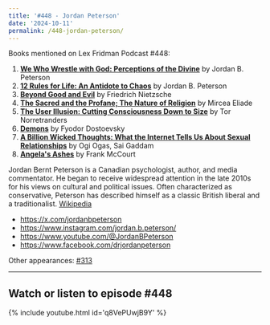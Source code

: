```yaml
---
title: '#448 - Jordan Peterson'
date: '2024-10-11'
permalink: /448-jordan-peterson/
---
```


Books mentioned on Lex Fridman Podcast #448:

1. <b><a href="https://amzn.to/3Y2zR6D" target="_blank" rel="sponsored noopener noreferrer">We Who Wrestle with God: Perceptions of the Divine</a></b> by Jordan B. Peterson
2. <b><a href="https://amzn.to/4dEeuyo" target="_blank" rel="sponsored noopener noreferrer">12 Rules for Life: An Antidote to Chaos</a></b> by Jordan B. Peterson
3. <b><a href="https://amzn.to/3NkNXeV" target="_blank" rel="sponsored noopener noreferrer">Beyond Good and Evil</a></b> by Friedrich Nietzsche
4. <b><a href="https://amzn.to/4eSiU5Q" target="_blank" rel="sponsored noopener noreferrer">The Sacred and the Profane; The Nature of Religion</a></b> by Mircea Eliade
5. <b><a href="https://amzn.to/3YnhAlO" target="_blank" rel="sponsored noopener noreferrer">The User Illusion: Cutting Consciousness Down to Size</a></b> by Tor Norretranders
6. <b><a href="https://amzn.to/403IKj4" target="_blank" rel="sponsored noopener noreferrer">Demons</a></b> by Fyodor Dostoevsky
7. <b><a href="https://amzn.to/3BJmgd9" target="_blank" rel="sponsored noopener noreferrer">A Billion Wicked Thoughts: What the Internet Tells Us About Sexual Relationships</a></b> by Ogi Ogas, Sai Gaddam
8. <b><a href="https://amzn.to/3NoUPYE" target="_blank" rel="sponsored noopener noreferrer">Angela's Ashes</a></b> by Frank McCourt

<!--more-->

Jordan Bernt Peterson is a Canadian psychologist, author, and media commentator. He began to receive widespread attention in the late 2010s for his views on cultural and political issues. Often characterized as conservative, Peterson has described himself as a classic British liberal and a traditionalist. <a href="https://en.wikipedia.org/wiki/Jordan_Peterson" target="_blank">Wikipedia</a>

- <a href="https://x.com/jordanbpeterson" target="_blank">https://x.com/jordanbpeterson</a>
- <a href="https://www.instagram.com/jordan.b.peterson/" target="_blank">https://www.instagram.com/jordan.b.peterson/</a>
- <a href="https://www.youtube.com/@JordanBPeterson" target="_blank">https://www.youtube.com/@JordanBPeterson</a>
- <a href="https://www.facebook.com/drjordanpeterson" target="_blank">https://www.facebook.com/drjordanpeterson</a>

Other appearances: [\#313](/313-jordan-peterson/)

- - - - - -

## Watch or listen to episode #448

{% include youtube.html id='q8VePUwjB9Y' %}